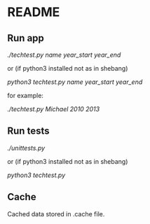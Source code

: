# README

## Run app

*./techtest.py name year_start year_end*

or (if python3 installed not as in shebang)

*python3 techtest.py name year_start year_end*

for example:

*./techtest.py Michael 2010 2013*

## Run tests

*./unittests.py*

or (if python3 installed not as in shebang)

*python3 techtest.py*

## Cache

Cached data stored in .cache file.

